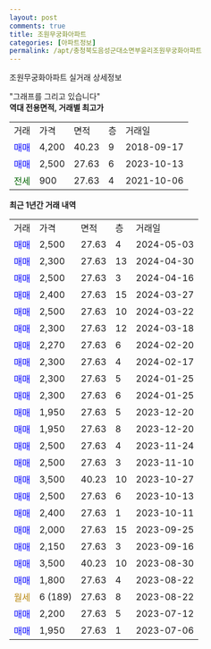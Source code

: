 ```yaml
---
layout: post
comments: true
title: 조원무궁화아파트
categories: [아파트정보]
permalink: /apt/충청북도음성군대소면부윤리조원무궁화아파트
---
```


조원무궁화아파트 실거래 상세정보

<script type="text/javascript">
  google.charts.load('current', {'packages':['line', 'corechart']});
  google.charts.setOnLoadCallback(drawChart);

  function drawChart() {
    var data = new google.visualization.DataTable();
    data.addColumn('date', '거래일');
    data.addColumn('number', "매매");
    data.addColumn('number', "전세");
    data.addColumn('number', "전매");

    data.addRows([[new Date(Date.parse("2024-05-03")), 2500, null, null], [new Date(Date.parse("2024-04-30")), 2300, null, null], [new Date(Date.parse("2024-04-16")), 2500, null, null], [new Date(Date.parse("2024-03-27")), 2400, null, null], [new Date(Date.parse("2024-03-22")), 2500, null, null], [new Date(Date.parse("2024-03-18")), 2300, null, null], [new Date(Date.parse("2024-02-20")), 2270, null, null], [new Date(Date.parse("2024-02-17")), 2300, null, null], [new Date(Date.parse("2024-01-25")), 2300, null, null], [new Date(Date.parse("2024-01-25")), 2300, null, null], [new Date(Date.parse("2023-12-20")), 1950, null, null], [new Date(Date.parse("2023-12-20")), 1950, null, null], [new Date(Date.parse("2023-11-24")), 2500, null, null], [new Date(Date.parse("2023-11-10")), 2500, null, null], [new Date(Date.parse("2023-10-27")), 3500, null, null], [new Date(Date.parse("2023-10-13")), 2500, null, null], [new Date(Date.parse("2023-10-11")), 2400, null, null], [new Date(Date.parse("2023-09-25")), 2000, null, null], [new Date(Date.parse("2023-09-16")), 2150, null, null], [new Date(Date.parse("2023-08-30")), 3500, null, null], [new Date(Date.parse("2023-08-22")), 1800, null, null], [new Date(Date.parse("2023-08-22")), null, null, null], [new Date(Date.parse("2023-07-12")), 2200, null, null], [new Date(Date.parse("2023-07-06")), 1950, null, null]]);

    var options = {
      hAxis: {
        format: 'yyyy/MM/dd'
      },    
      lineWidth: 0,
      pointsVisible: true,    
      title: '최근 1년간 유형별 실거래가 분포',
      legend: { position: 'bottom' }
    };

    var formatter = new google.visualization.NumberFormat({pattern:'###,###'} );
    formatter.format(data, 1);
    formatter.format(data, 2);
    
    setTimeout(function() {
        var chart = new google.visualization.LineChart(document.getElementById('columnchart_material'));
        chart.draw(data, (options));
        document.getElementById('loading').style.display = 'none';
    }, 200);
  }
</script>


<div id="loading" style="z-index:20; display: block; margin-left: 0px">"그래프를 그리고 있습니다"</div>
<div id="columnchart_material" style="width: 95%; margin-left: 0px; display: block"></div>
<!-- contents start -->
<b>역대 전용면적, 거래별 최고가</b>
<table class="sortable">
    <tr>
      <td>거래</td>
      <td>가격</td>
      <td>면적</td>
      <td>층</td>
      <td>거래일</td>
    </tr>
        <tr>
          <td><a style="color: blue">매매</a></td>
          <td>4,200</td>
          <td>40.23</td>
          <td>9</td>
          <td>2018-09-17</td>
        </tr>            <tr>
          <td><a style="color: blue">매매</a></td>
          <td>2,500</td>
          <td>27.63</td>
          <td>6</td>
          <td>2023-10-13</td>
        </tr>        
        <tr>
              <td><a style="color: darkgreen">전세</a></td>
              <td>900</td>
              <td>27.63</td>
              <td>4</td>
              <td>2021-10-06</td>
            </tr>        
    
</table>

<b>최근 1년간 거래 내역</b>

<table class="sortable">
    <tr>
      <td>거래</td>
      <td>가격</td>
      <td>면적</td>
      <td>층</td>
      <td>거래일</td>
    </tr>
    <tr>
      <td><a style="color: blue">매매</a></td>
      <td>2,500</td>
      <td>27.63</td>
      <td>4</td>
      <td>2024-05-03</td>
    </tr>          <tr>
      <td><a style="color: blue">매매</a></td>
      <td>2,300</td>
      <td>27.63</td>
      <td>13</td>
      <td>2024-04-30</td>
    </tr>          <tr>
      <td><a style="color: blue">매매</a></td>
      <td>2,500</td>
      <td>27.63</td>
      <td>3</td>
      <td>2024-04-16</td>
    </tr>          <tr>
      <td><a style="color: blue">매매</a></td>
      <td>2,400</td>
      <td>27.63</td>
      <td>15</td>
      <td>2024-03-27</td>
    </tr>          <tr>
      <td><a style="color: blue">매매</a></td>
      <td>2,500</td>
      <td>27.63</td>
      <td>10</td>
      <td>2024-03-22</td>
    </tr>          <tr>
      <td><a style="color: blue">매매</a></td>
      <td>2,300</td>
      <td>27.63</td>
      <td>12</td>
      <td>2024-03-18</td>
    </tr>          <tr>
      <td><a style="color: blue">매매</a></td>
      <td>2,270</td>
      <td>27.63</td>
      <td>6</td>
      <td>2024-02-20</td>
    </tr>          <tr>
      <td><a style="color: blue">매매</a></td>
      <td>2,300</td>
      <td>27.63</td>
      <td>4</td>
      <td>2024-02-17</td>
    </tr>          <tr>
      <td><a style="color: blue">매매</a></td>
      <td>2,300</td>
      <td>27.63</td>
      <td>5</td>
      <td>2024-01-25</td>
    </tr>          <tr>
      <td><a style="color: blue">매매</a></td>
      <td>2,300</td>
      <td>27.63</td>
      <td>6</td>
      <td>2024-01-25</td>
    </tr>          <tr>
      <td><a style="color: blue">매매</a></td>
      <td>1,950</td>
      <td>27.63</td>
      <td>5</td>
      <td>2023-12-20</td>
    </tr>          <tr>
      <td><a style="color: blue">매매</a></td>
      <td>1,950</td>
      <td>27.63</td>
      <td>8</td>
      <td>2023-12-20</td>
    </tr>          <tr>
      <td><a style="color: blue">매매</a></td>
      <td>2,500</td>
      <td>27.63</td>
      <td>4</td>
      <td>2023-11-24</td>
    </tr>          <tr>
      <td><a style="color: blue">매매</a></td>
      <td>2,500</td>
      <td>27.63</td>
      <td>3</td>
      <td>2023-11-10</td>
    </tr>          <tr>
      <td><a style="color: blue">매매</a></td>
      <td>3,500</td>
      <td>40.23</td>
      <td>10</td>
      <td>2023-10-27</td>
    </tr>          <tr>
      <td><a style="color: blue">매매</a></td>
      <td>2,500</td>
      <td>27.63</td>
      <td>6</td>
      <td>2023-10-13</td>
    </tr>          <tr>
      <td><a style="color: blue">매매</a></td>
      <td>2,400</td>
      <td>27.63</td>
      <td>1</td>
      <td>2023-10-11</td>
    </tr>          <tr>
      <td><a style="color: blue">매매</a></td>
      <td>2,000</td>
      <td>27.63</td>
      <td>15</td>
      <td>2023-09-25</td>
    </tr>          <tr>
      <td><a style="color: blue">매매</a></td>
      <td>2,150</td>
      <td>27.63</td>
      <td>3</td>
      <td>2023-09-16</td>
    </tr>          <tr>
      <td><a style="color: blue">매매</a></td>
      <td>3,500</td>
      <td>40.23</td>
      <td>10</td>
      <td>2023-08-30</td>
    </tr>          <tr>
      <td><a style="color: blue">매매</a></td>
      <td>1,800</td>
      <td>27.63</td>
      <td>4</td>
      <td>2023-08-22</td>
    </tr>          <tr>
      <td><a style="color: darkgoldenrod">월세</a></td>
      <td>6 (189)</td>
      <td>27.63</td>
      <td>8</td>
      <td>2023-08-22</td>
    </tr>          <tr>
      <td><a style="color: blue">매매</a></td>
      <td>2,200</td>
      <td>27.63</td>
      <td>5</td>
      <td>2023-07-12</td>
    </tr>          <tr>
      <td><a style="color: blue">매매</a></td>
      <td>1,950</td>
      <td>27.63</td>
      <td>1</td>
      <td>2023-07-06</td>
    </tr>      </table>
<!-- contents end -->    

